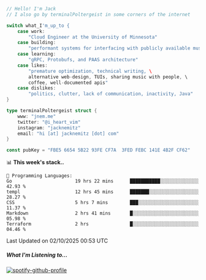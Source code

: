 ```go
// Hello! I'm Jack
// I also go by terminalPoltergeist in some corners of the internet

switch what_I'm_up_to {
    case work:
        "Cloud Engineer at the University of Minnesota"
    case building:
        "performant systems for interfacing with publicly available music datasets"
    case learning:
        "gRPC, Protobufs, and PAAS architecture"
    case likes:
        "premature optimization, technical writing, \
        alternative web-design, TUIs, sharing music with people, \
        coffee, well-documented apis"
    case dislikes:
        "politics, clutter, lack of communication, inactivity, Java"
}

type terminalPoltergeist struct {
    www: "jnem.me"
    twitter: "@i_heart_vim"
    instagram: "jacknemitz"
    email: "hi [at] jacknemitz [dot] com"
}

const pubKey = "FBE5 6654 5B22 93FE CF7A  3FED FEBC 141E 4B2F CF62"
```

<!--START_SECTION:waka-->
📊 **This week's stack..** 

```text
💬 Programming Languages: 
Go                       19 hrs 22 mins      ███████████░░░░░░░░░░░░░░   42.93 % 
templ                    12 hrs 45 mins      ███████░░░░░░░░░░░░░░░░░░   28.27 % 
CSS                      5 hrs 7 mins        ███░░░░░░░░░░░░░░░░░░░░░░   11.37 % 
Markdown                 2 hrs 41 mins       █░░░░░░░░░░░░░░░░░░░░░░░░   05.98 % 
Terraform                2 hrs               █░░░░░░░░░░░░░░░░░░░░░░░░   04.46 % 
```


 Last Updated on 02/10/2025 00:53 UTC
<!--END_SECTION:waka-->

##### What I'm Listening to...

[![spotify-github-profile](https://jnem.me/listening-item?maxAge=2592000)](https://jnem.me/listening)
